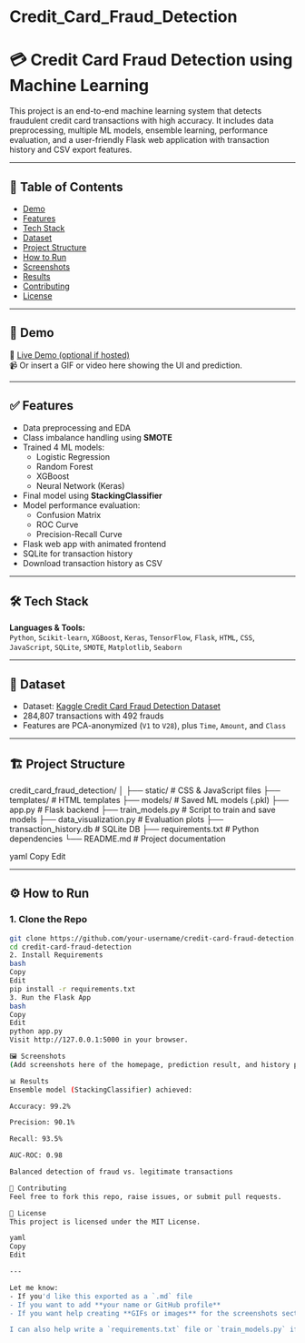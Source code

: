 # Credit_Card_Fraud_Detection
# 💳 Credit Card Fraud Detection using Machine Learning

This project is an end-to-end machine learning system that detects fraudulent credit card transactions with high accuracy. It includes data preprocessing, multiple ML models, ensemble learning, performance evaluation, and a user-friendly Flask web application with transaction history and CSV export features.

---

## 📌 Table of Contents
- [Demo](#demo)
- [Features](#features)
- [Tech Stack](#tech-stack)
- [Dataset](#dataset)
- [Project Structure](#project-structure)
- [How to Run](#how-to-run)
- [Screenshots](#screenshots)
- [Results](#results)
- [Contributing](#contributing)
- [License](#license)

---

## 🚀 Demo
🔗 [Live Demo (optional if hosted)](https://your-live-app-link.com)  
📹 Or insert a GIF or video here showing the UI and prediction.

---

## ✅ Features
- Data preprocessing and EDA
- Class imbalance handling using **SMOTE**
- Trained 4 ML models:  
  - Logistic Regression  
  - Random Forest  
  - XGBoost  
  - Neural Network (Keras)
- Final model using **StackingClassifier**
- Model performance evaluation:  
  - Confusion Matrix  
  - ROC Curve  
  - Precision-Recall Curve  
- Flask web app with animated frontend
- SQLite for transaction history
- Download transaction history as CSV

---

## 🛠 Tech Stack

**Languages & Tools:**  
`Python`, `Scikit-learn`, `XGBoost`, `Keras`, `TensorFlow`, `Flask`, `HTML`, `CSS`, `JavaScript`, `SQLite`, `SMOTE`, `Matplotlib`, `Seaborn`

---

## 📂 Dataset

- Dataset: [Kaggle Credit Card Fraud Detection Dataset](https://www.kaggle.com/mlg-ulb/creditcardfraud)
- 284,807 transactions with 492 frauds
- Features are PCA-anonymized (`V1` to `V28`), plus `Time`, `Amount`, and `Class`

---

## 🏗 Project Structure

credit_card_fraud_detection/
│
├── static/ # CSS & JavaScript files
├── templates/ # HTML templates
├── models/ # Saved ML models (.pkl)
├── app.py # Flask backend
├── train_models.py # Script to train and save models
├── data_visualization.py # Evaluation plots
├── transaction_history.db # SQLite DB
├── requirements.txt # Python dependencies
└── README.md # Project documentation

yaml
Copy
Edit

---

## ⚙️ How to Run

### 1. Clone the Repo
```bash
git clone https://github.com/your-username/credit-card-fraud-detection.git
cd credit-card-fraud-detection
2. Install Requirements
bash
Copy
Edit
pip install -r requirements.txt
3. Run the Flask App
bash
Copy
Edit
python app.py
Visit http://127.0.0.1:5000 in your browser.

🖼 Screenshots
(Add screenshots here of the homepage, prediction result, and history page)

📊 Results
Ensemble model (StackingClassifier) achieved:

Accuracy: 99.2%

Precision: 90.1%

Recall: 93.5%

AUC-ROC: 0.98

Balanced detection of fraud vs. legitimate transactions

🤝 Contributing
Feel free to fork this repo, raise issues, or submit pull requests.

📝 License
This project is licensed under the MIT License.

yaml
Copy
Edit

---

Let me know:
- If you'd like this exported as a `.md` file  
- If you want to add **your name or GitHub profile**  
- If you want help creating **GIFs or images** for the screenshots section  

I can also help write a `requirements.txt` file or `train_models.py` if needed.








